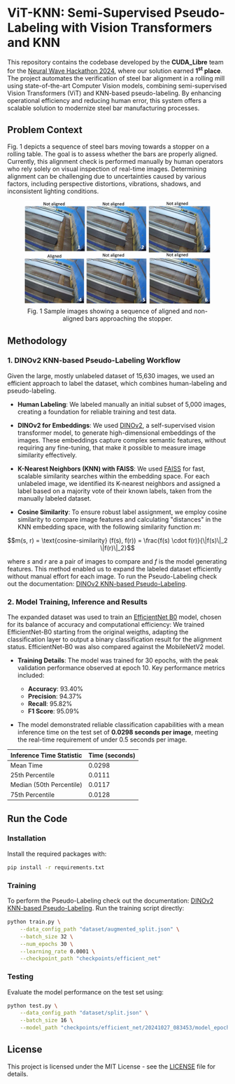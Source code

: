 # ViT-KNN: Semi-Supervised Pseudo-Labeling with Vision Transformers and KNN 

This repository contains the codebase developed by the **CUDA_Libre** team for the [Neural Wave Hackathon 2024](https://neuralwave.ch/#/2024/recap), where our solution earned **1<sup>st</sup> place**. The project automates the verification of steel bar alignment in a rolling mill using state-of-the-art Computer Vision models, combining semi-supervised Vision Transformers (ViT) and KNN-based pseudo-labeling. By enhancing operational efficiency and reducing human error, this system offers a scalable solution to modernize steel bar manufacturing processes.

 
## Problem Context

Fig. 1 depicts a sequence of steel bars moving towards a stopper on a rolling table. The goal is to assess whether the bars are properly aligned. Currently, this alignment check is performed manually by human operators who rely solely on visual inspection of real-time images. Determining alignment can be challenging due to uncertainties caused by various factors, including perspective distortions, vibrations, shadows, and inconsistent lighting conditions.

<figure style="text-align: center;">
  <img src="assets/sample_images.png" alt="Steel bar alignment process" width="1000" style="display: block; margin: 0 auto;">
  <figcaption style="margin-top: 8px;">Fig. 1 Sample images showing a sequence of aligned and non-aligned bars approaching the stopper.</figcaption>
</figure>


## Methodology

### 1. DINOv2 KNN-based Pseudo-Labeling Workflow

Given the large, mostly unlabeled dataset of 15,630 images, we used an efficient approach to label the dataset, which combines human-labeling and pseudo-labeling.

- **Human Labeling**: We labeled manually an initial subset of 5,000 images, creating a foundation for reliable training and test data.

- **DINOv2 for Embeddings**: We used [DINOv2](https://arxiv.org/abs/2304.07193), a self-supervised vision transformer model, to generate high-dimensional embeddings of the images. These embeddings capture complex semantic features, without requiring any fine-tuning, that make it possible to measure image similarity effectively.

- **K-Nearest Neighbors (KNN) with FAISS**: We used [FAISS](https://github.com/facebookresearch/faiss) for fast, scalable similarity searches within the embedding space. For each unlabeled image, we identified its K-nearest neighbors and assigned a label based on a majority vote of their known labels, taken from the manually labeled dataset.

- **Cosine Similarity**: To ensure robust label assignment, we employ cosine similarity to compare image features and calculating "distances" in the KNN embedding space, with the following similarity function $m$:
```math
m(s, r) = \text{cosine-similarity} (f(s), f(r)) = \frac{f(s) \cdot f(r)}{\|f(s)\|_2 \|f(r)\|_2}
```
where $s$ and $r$ are a pair of images to compare and $f$ is the model generating features.
This method enabled us to expand the labeled dataset efficiently without manual effort for each image.
To run the Pseudo-Labeling check out the documentation: [DINOv2 KNN-based Pseudo-Labeling](dino/README.md).

### 2. Model Training, Inference and Results

The expanded dataset was used to train an [EfficientNet B0](https://pytorch.org/vision/main/models/generated/torchvision.models.efficientnet_b0.html) model, chosen for its balance of accuracy and computational efficiency:
We trained EfficientNet-B0 starting from the original weigths, adapting the classification layer to output a binary classification result for the alignment status. EfficientNet-B0 was also compared against the MobileNetV2 model.

- **Training Details**: The model was trained for 30 epochs, with the peak validation performance observed at epoch 10. Key performance metrics included:
  - **Accuracy**: 93.40%
  - **Precision**: 94.37%
  - **Recall**: 95.82%
  - **F1 Score**: 95.09%

- The model demonstrated reliable classification capabilities with a mean inference time on the test set of **0.0298 seconds per image**, meeting the real-time requirement of under 0.5 seconds per image.

<div align="center">

| **Inference Time Statistic** | **Time (seconds)** |
|------------------------------|---------------------|
| Mean Time                    | 0.0298              |
| 25th Percentile              | 0.0111              |
| Median (50th Percentile)     | 0.0117              |
| 75th Percentile              | 0.0128              |
</div>


## Run the Code

### Installation

Install the required packages with:
```bash
pip install -r requirements.txt
```

### Training

To perform the Pseudo-Labeling check out the documentation: [DINOv2 KNN-based Pseudo-Labeling](dino/README.md).
Run the training script directly:
```bash
python train.py \
    --data_config_path "dataset/augmented_split.json" \
    --batch_size 32 \
    --num_epochs 30 \
    --learning_rate 0.0001 \
    --checkpoint_path "checkpoints/efficient_net"
```

### Testing

Evaluate the model performance on the test set using:
```bash
python test.py \
    --data_config_path "dataset/split.json" \
    --batch_size 16 \
    --model_path "checkpoints/efficient_net/20241027_083453/model_epoch_10.pt"
```


## License
This project is licensed under the MIT License - see the [LICENSE](LICENSE) file for details.
